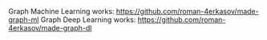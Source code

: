 Graph Machine Learning works: https://github.com/roman-4erkasov/made-graph-ml
Graph Deep Learning works: https://github.com/roman-4erkasov/made-graph-dl
